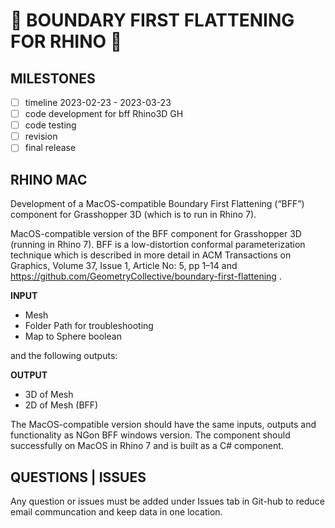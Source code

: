 # 🦏 BOUNDARY FIRST FLATTENING FOR RHINO 🦏

## MILESTONES

- [ ] timeline 2023-02-23 - 2023-03-23
- [ ] code development for bff Rhino3D GH
- [ ] code testing
- [ ] revision
- [ ] final release

## RHINO MAC

Development of a MacOS-compatible Boundary First Flattening (“BFF”) component for Grasshopper 3D (which is to run in Rhino 7).

MacOS-compatible version of the BFF component for Grasshopper 3D (running in Rhino 7). BFF is a low-distortion conformal parameterization technique which is described in more detail in ACM Transactions on Graphics, Volume 37, Issue 1, Article No: 5, pp 1–14 and https://github.com/GeometryCollective/boundary-first-flattening .



**INPUT**
* Mesh
* Folder Path for troubleshooting
* Map to Sphere boolean

and the following outputs:

**OUTPUT**
* 3D of Mesh
* 2D of Mesh (BFF)

The MacOS-compatible version should have the same inputs, outputs and functionality as NGon BFF windows version. The component should  successfully on MacOS in Rhino 7 and is built as a C# component.

## QUESTIONS | ISSUES

Any question or issues must be added under Issues tab in Git-hub to reduce email communcation and keep data in one location.
